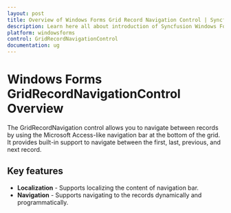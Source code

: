 ```yaml
---
layout: post
title: Overview of Windows Forms Grid Record Navigation Control | Syncfusion
description: Learn here all about introduction of Syncfusion Windows Forms GridRecordNavigationControl, its elements, and more details.
platform: windowsforms
control: GridRecordNavigationControl
documentation: ug
---
```


# Windows Forms GridRecordNavigationControl Overview

The GridRecordNavigation control allows you to navigate between records by using the Microsoft Access-like navigation bar at the bottom of the grid. It provides built-in support to navigate between the first, last, previous, and next record.

## Key features

* **Localization** - Supports localizing the content of navigation bar.
* **Navigation** - Supports navigating to the records dynamically and programmatically.

